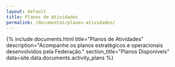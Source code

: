 ```yaml
---
layout: default
title: Planos de Atividades
permalink: /documentos/planos-atividades/
---
```


{% include documents.html
title="Planos de Atividades"
description="Acompanhe os planos estratégicos e operacionais desenvolvidos pela Federação."
section_title="Planos Disponíveis"
data=site.data.documents.activity_plans
%}
